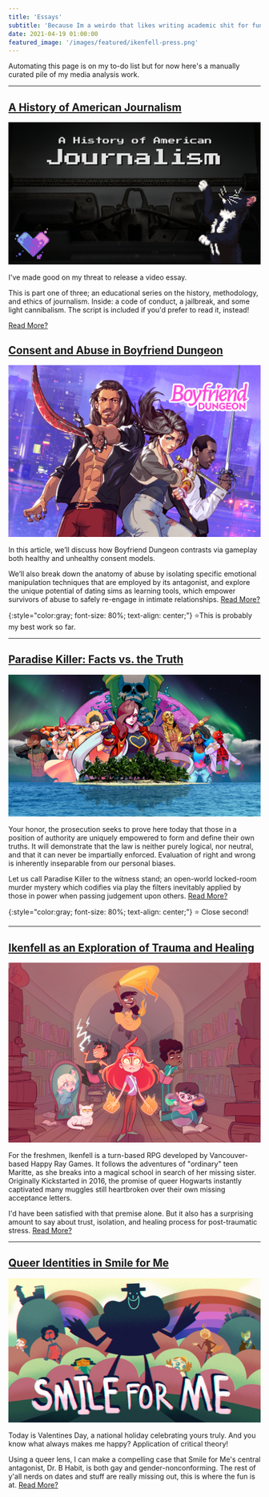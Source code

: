 ```yaml
---
title: 'Essays'
subtitle: 'Because Im a weirdo that likes writing academic shit for fun.'
date: 2021-04-19 01:00:00
featured_image: '/images/featured/ikenfell-press.png'
---
```

Automating this page is on my to-do list but for now here's a manually curated pile of my media analysis work.

---

## [A History of American Journalism](https://evhaste.com/blog/history-of-journalism)

![](/images/featured/a-history-of-Journalism.jpg)

I've made good on my threat to release a video essay.

This is part one of three; an educational series on the history, methodology, and ethics of journalism. Inside: a code of conduct, a jailbreak, and some light cannibalism. The script is included if you'd prefer to read it, instead!

 [Read More?](https://evhaste.com/blog/history-of-journalism)




## [Consent and Abuse in Boyfriend Dungeon](https://evhaste.com/blog/consent-and-abuse-in-boyfriend-dungeon)

![](/images/featured/boyfriend-dungeon.png)

In this article, we’ll discuss how Boyfriend Dungeon contrasts via gameplay both healthy and unhealthy consent models.

We’ll also break down the anatomy of abuse by isolating specific emotional manipulation techniques that are employed by its antagonist, and explore the unique potential of dating sims as learning tools, which empower survivors of abuse to safely re-engage in intimate relationships. [Read More?](https://evhaste.com/blog/consent-and-abuse-in-boyfriend-dungeon)

{:style="color:gray; font-size: 80%; text-align: center;"}
⭐This is probably my best work so far.

---

## [Paradise Killer: Facts vs. the Truth](https://evhaste.com/blog/paradise-killer)
![](/images/featured/paradise-killer-press.png)

Your honor, the prosecution seeks to prove here today that those in a position of authority are uniquely empowered to form and define their own truths. It will demonstrate that the law is neither purely logical, nor neutral, and that it can never be impartially enforced. Evaluation of right and wrong is inherently inseparable from our personal biases.

Let us call Paradise Killer to the witness stand; an open-world locked-room murder mystery which codifies via play the filters inevitably applied by those in power when passing judgement upon others. [Read More?](https://evhaste.com/blog/paradise-killer)

{:style="color:gray; font-size: 80%; text-align: center;"}
⭐ Close second!

---

## [Ikenfell as an Exploration of Trauma and Healing](https://evhaste.com/blog/ikenfell)
![](/images/featured/ikenfell-press.png)

For the freshmen, Ikenfell is a turn-based RPG developed by Vancouver-based Happy Ray Games. It follows the adventures of "ordinary" teen Maritte, as she breaks into a magical school in search of her missing sister. Originally Kickstarted in 2016, the promise of queer Hogwarts instantly captivated many muggles still heartbroken over their own missing acceptance letters.

I'd have been satisfied with that premise alone. But it also has a surprising amount to say about trust, isolation, and healing process for post-traumatic stress. [Read More?](https://evhaste.com/blog/ikenfell)

---

## [Queer Identities in Smile for Me](https://evhaste.com/blog/smile-for-me)
![](/images/featured/smile-for-me-press.png)

Today is Valentines Day, a national holiday celebrating yours truly. And you know what always makes me happy? Application of critical theory!

Using a queer lens, I can make a compelling case that Smile for Me's central antagonist, Dr. B Habit, is both gay and gender-nonconforming. The rest of y'all nerds on dates and stuff are really missing out, this is where the fun is at. [Read More?](https://evhaste.com/blog/smile-for-me)
